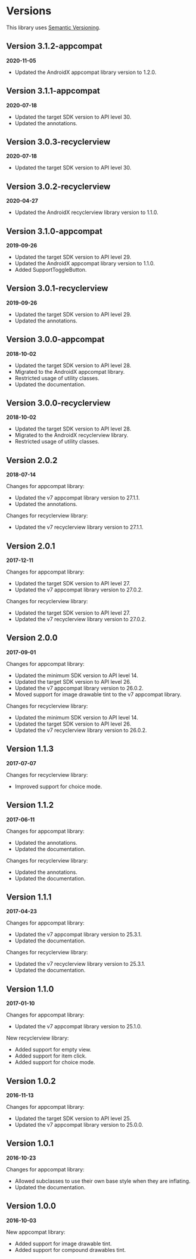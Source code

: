 Versions
========

This library uses [Semantic Versioning](http://semver.org).

Version 3.1.2-appcompat
-----------------------

**2020-11-05**

- Updated the AndroidX appcompat library version to 1.2.0.

Version 3.1.1-appcompat
-----------------------

**2020-07-18**

- Updated the target SDK version to API level 30.
- Updated the annotations.

Version 3.0.3-recyclerview
--------------------------

**2020-07-18**

- Updated the target SDK version to API level 30.

Version 3.0.2-recyclerview
--------------------------

**2020-04-27**

- Updated the AndroidX recyclerview library version to 1.1.0.

Version 3.1.0-appcompat
-----------------------

**2019-09-26**

- Updated the target SDK version to API level 29.
- Updated the AndroidX appcompat library version to 1.1.0.
- Added SupportToggleButton.

Version 3.0.1-recyclerview
--------------------------

**2019-09-26**

- Updated the target SDK version to API level 29.
- Updated the annotations.

Version 3.0.0-appcompat
-----------------------

**2018-10-02**

- Updated the target SDK version to API level 28.
- Migrated to the AndroidX appcompat library.
- Restricted usage of utility classes.
- Updated the documentation.

Version 3.0.0-recyclerview
--------------------------

**2018-10-02**

- Updated the target SDK version to API level 28.
- Migrated to the AndroidX recyclerview library.
- Restricted usage of utility classes.

Version 2.0.2
-------------

**2018-07-14**

Changes for appcompat library:
- Updated the v7 appcompat library version to 27.1.1.
- Updated the annotations.

Changes for recyclerview library:
- Updated the v7 recyclerview library version to 27.1.1.

Version 2.0.1
-------------

**2017-12-11**

Changes for appcompat library:
- Updated the target SDK version to API level 27.
- Updated the v7 appcompat library version to 27.0.2.

Changes for recyclerview library:
- Updated the target SDK version to API level 27.
- Updated the v7 recyclerview library version to 27.0.2.

Version 2.0.0
-------------

**2017-09-01**

Changes for appcompat library:
- Updated the minimum SDK version to API level 14.
- Updated the target SDK version to API level 26.
- Updated the v7 appcompat library version to 26.0.2.
- Moved support for image drawable tint to the v7 appcompat library.

Changes for recyclerview library:
- Updated the minimum SDK version to API level 14.
- Updated the target SDK version to API level 26.
- Updated the v7 recyclerview library version to 26.0.2.

Version 1.1.3
-------------

**2017-07-07**

Changes for recyclerview library:
- Improved support for choice mode.

Version 1.1.2
-------------

**2017-06-11**

Changes for appcompat library:
- Updated the annotations.
- Updated the documentation.

Changes for recyclerview library:
- Updated the annotations.
- Updated the documentation.

Version 1.1.1
-------------

**2017-04-23**

Changes for appcompat library:
- Updated the v7 appcompat library version to 25.3.1.
- Updated the documentation.

Changes for recyclerview library:
- Updated the v7 recyclerview library version to 25.3.1.
- Updated the documentation.

Version 1.1.0
-------------

**2017-01-10**

Changes for appcompat library:
- Updated the v7 appcompat library version to 25.1.0.

New recyclerview library:
- Added support for empty view.
- Added support for item click.
- Added support for choice mode.

Version 1.0.2
-------------

**2016-11-13**

Changes for appcompat library:
- Updated the target SDK version to API level 25.
- Updated the v7 appcompat library version to 25.0.0.

Version 1.0.1
-------------

**2016-10-23**

Changes for appcompat library:
- Allowed subclasses to use their own base style when they are inflating.
- Updated the documentation.

Version 1.0.0
-------------

**2016-10-03**

New appcompat library:
- Added support for image drawable tint.
- Added support for compound drawables tint.
